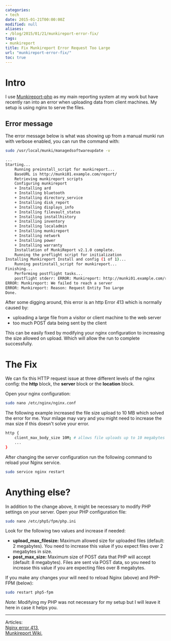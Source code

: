 ```yaml
---
categories:
- tech
date: 2015-01-21T00:00:00Z
modified: null
aliases:
- /blog/2015/01/21/munkireport-error-fix/
tags:
- munkireport
title: Fix Munkireport Error Request Too Large
url: "munkireport-error-fix/"
toc: true
---
```




# Intro
I use [Munkireport-php](https://github.com/munkireport/munkireport-php) as my main reporting system at my work but have recently ran into an error when uploading data from client machines. My setup is using nginx to serve the files.

## Error message
The error message below is what was showing up from a manual munki run with verbose enabled, you can run the command with:

```bash
sudo /usr/local/munki/managedsoftwareupdate -v
```

```bash
...
Starting...
    Running preinstall_script for munkireport...
    BaseURL is http://munki01.example.com/report/
    Retrieving munkireport scripts
    Configuring munkireport
    + Installing ard
    + Installing bluetooth
    + Installing directory_service
    + Installing disk_report
    + Installing displays_info
    + Installing filevault_status
    + Installing installhistory
    + Installing inventory
    + Installing localadmin
    + Installing munkireport
    + Installing network
    + Installing power
    + Installing warranty
    Installation of MunkiReport v2.1.0 complete.
    Running the preflight script for initialization
Installing Munkireport Install and config (1 of 1)...
    Running postinstall_script for munkireport...
Finishing...
    Performing postflight tasks...
    postflight stderr: ERROR: Munkireport: http://munki01.example.com/report/index.php?/report/check_in
ERROR: Munkireport: We failed to reach a server
ERROR: Munkireport: Reason: Request Entity Too Large
Done.
```

After some digging around, this error is an http Error 413 which is normally caused by:

* uploading a large file from a visitor or client machine to the web server
* too much POST data being sent by the client

This can be easily fixed by modifying your nginx configuration to increasing the size allowed on upload. Which will allow the run to complete successfully.

# The Fix

We can fix this HTTP request issue at three different levels of the nginx config: the **http** block, the **server** block or the **location** block.

Open your nginx configuration:

```bash
sudo nano /etc/nginx/nginx.conf
```

The following example increased the file size upload to 10 MB which solved the error for me. Your milage may vary and you might need to increase the max size if this doesn't solve your error.

```bash
http {
	client_max_body_size 10M; # allows file uploads up to 10 megabytes
	...
}
```

After changing the server configuration run the following command to reload your Nginx service.

```bash
sudo service nginx restart
```

# Anything else?
In addition to the change above, it might be necessary to modify PHP settings on your server. Open your PHP configuration file:

```bash
sudo nano /etc/php5/fpm/php.ini
```

Look for the following two values and increase if needed:

* **upload_max_filesize:** Maximum allowed size for uploaded files (default: 2 megabytes). You need to increase this value if you expect files over 2 megabytes in size.
* **post_max_size:** Maximum size of POST data that PHP will accept (default: 8 megabytes). Files are sent via POST data, so you need to increase this value if you are expecting files over 8 megabytes.

If you make any changes your will need to reload Nginx (above) and PHP-FPM (below):

```bash
sudo restart php5-fpm
```

_Note_: Modifying my PHP was not necessary for my setup but I will leave it here in case it helps you.


---

Articles:  
[Nginx error 413](http://cnedelcu.blogspot.com/2013/09/nginx-error-413-request-entity-too-large.html),  
[Munkireport Wiki](https://github.com/munkireport/munkireport-php/),  
